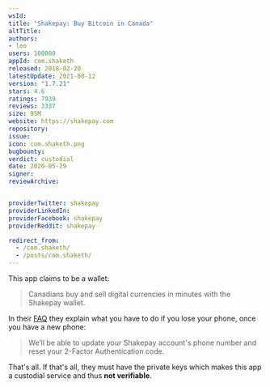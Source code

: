 ```yaml
---
wsId: 
title: "Shakepay: Buy Bitcoin in Canada"
altTitle: 
authors:
- leo
users: 100000
appId: com.shaketh
released: 2018-02-20
latestUpdate: 2021-08-12
version: "1.7.21"
stars: 4.6
ratings: 7939
reviews: 3337
size: 95M
website: https://shakepay.com
repository: 
issue: 
icon: com.shaketh.png
bugbounty: 
verdict: custodial
date: 2020-05-29
signer: 
reviewArchive:


providerTwitter: shakepay
providerLinkedIn: 
providerFacebook: shakepay
providerReddit: shakepay

redirect_from:
  - /com.shaketh/
  - /posts/com.shaketh/
---
```



This app claims to be a wallet:

> Canadians buy and sell digital currencies in minutes with the Shakepay wallet.

In their [FAQ](https://help.shakepay.com/en/articles/1721007-what-happens-if-i-lose-my-phone)
they explain what you have to do if you lose your phone, once you have a new
phone:

> We’ll be able to update your Shakepay account's phone number and reset your
  2-Factor Authentication code.

That's all. If that's all, they must have the private keys which makes this app
a custodial service and thus **not verifiable**.
